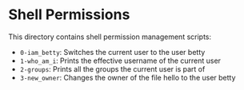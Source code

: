 # Shell Permissions

This directory contains shell permission management scripts:

- `0-iam_betty`: Switches the current user to the user betty
- `1-who_am_i`: Prints the effective username of the current user
- `2-groups`: Prints all the groups the current user is part of
- `3-new_owner`: Changes the owner of the file hello to the user betty
